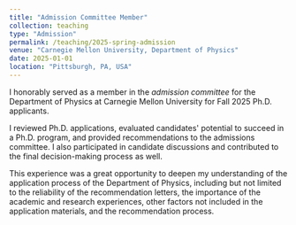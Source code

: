 ```yaml
---
title: "Admission Committee Member"
collection: teaching
type: "Admission"
permalink: /teaching/2025-spring-admission
venue: "Carnegie Mellon University, Department of Physics"
date: 2025-01-01
location: "Pittsburgh, PA, USA"
---
```


I honorably served as a member in the *admission committee* for the Department of Physics at Carnegie Mellon University for Fall 2025 Ph.D. applicants.

I reviewed Ph.D. applications, evaluated candidates' potential to succeed in a Ph.D. program, and provided recommendations to the admissions committee.
I also participated in candidate discussions and contributed to the final decision-making process as well.

This experience was a great opportunity to deepen my understanding of the application process of the Department of Physics, including but not limited to the reliability of the recommendation letters, the importance of the academic and research experiences, other factors not included in the application materials, and the recommendation process.